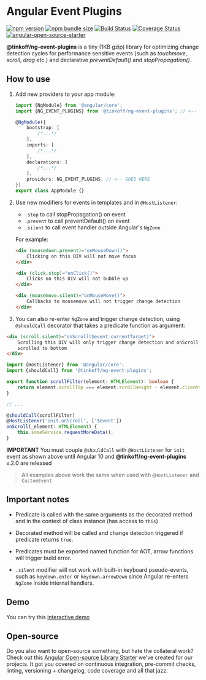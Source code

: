 # Angular Event Plugins

[![npm version](https://img.shields.io/npm/v/@tinkoff/ng-event-plugins.svg)](https://npmjs.com/package/@tinkoff/ng-event-plugins)
[![npm bundle size](https://img.shields.io/bundlephobia/minzip/@tinkoff/ng-event-plugins)](https://bundlephobia.com/result?p=@tinkoff/ng-event-plugins)
[![Build Status](https://travis-ci.com/TinkoffCreditSystems/ng-event-plugins.svg?branch=master)](https://travis-ci.com/TinkoffCreditSystems/ng-event-plugins)
[![Coverage Status](https://coveralls.io/repos/github/TinkoffCreditSystems/ng-event-plugins/badge.svg?branch=master)](https://coveralls.io/github/TinkoffCreditSystems/ng-event-plugins?branch=master)
[![angular-open-source-starter](https://img.shields.io/badge/made%20with-angular--open--source--starter-d81676?logo=angular)](https://github.com/TinkoffCreditSystems/angular-open-source-starter)

**@tinkoff/ng-event-plugins** is a tiny (1KB gzip) library for
optimizing change detection cycles for performance sensitive events
(such as _touchmove_, _scroll_, _drag_ etc.) and declarative
_preventDefault()_ and _stopPropagation()_.

## How to use

1. Add new providers to your app module:

    ```typescript
    import {NgModule} from '@angular/core';
    import {NG_EVENT_PLUGINS} from '@tinkoff/ng-event-plugins'; // <-- THIS

    @NgModule({
        bootstrap: [
            /*...*/
        ],
        imports: [
            /*...*/
        ],
        declarations: [
            /*...*/
        ],
        providers: NG_EVENT_PLUGINS, // <-- GOES HERE
    })
    export class AppModule {}
    ```

2. Use new modifiers for events in templates and in `@HostListener`:

    - `.stop` to call stopPropagation() on event
    - `.prevent` to call preventDefault() on event
    - `.silent` to call event handler outside Angular's `NgZone`

    For example:

    ```html
    <div (mousedown.prevent)="onMouseDown()">
        Clicking on this DIV will not move focus
    </div>
    ```

    ```html
    <div (click.stop)="onClick()">
        Clicks on this DIV will not bubble up
    </div>
    ```

    ```html
    <div (mousemove.silent)="onMouseMove()">
        Callbacks to mousemove will not trigger change detection
    </div>
    ```

3. You can also re-enter `NgZone` and trigger change detection, using `@shouldCall` decorator
   that takes a predicate function as argument:

```html
<div (scroll.silent)="onScroll($event.currentTarget)">
    Scrolling this DIV will only trigger change detection and onScroll callback if it is
    scrolled to bottom
</div>
```

```typescript
import {HostListener} from '@angular/core';
import {shouldCall} from '@tinkoff/ng-event-plugins';

export function scrollFilter(element: HTMLElement): boolean {
    return element.scrollTop === element.scrollHeight - element.clientHeight;
}

// ...

@shouldCall(scrollFilter)
@HostListener('init.onScroll', ['$event'])
onScroll(_element: HTMLElement) {
    this.someService.requestMoreData();
}
```

**IMPORTANT** You must couple `@shouldCall` with `@HostListener` for `init` event
as shown above until Angular 10 and **@tinkoff/ng-event-plugins** v.2.0 are released

> All examples above work the same when used with `@HostListener` and `CustomEvent`

## Important notes

-   Predicate is called with the same arguments as the decorated method and
    in the context of class instance (has access to `this`)

-   Decorated method will be called and change detection triggered if predicate
    returns `true`.

-   Predicates must be exported named function for AOT, arrow
    functions will trigger build error.

-   `.silent` modifier will not work with built-in keyboard pseudo-events,
    such as `keydown.enter` or `keydown.arrowDown` since Angular re-enters `NgZone`
    inside internal handlers.

## Demo

You can try this [interactive demo](https://codesandbox.io/s/github/TinkoffCreditSystems/ng-event-plugins/tree/master/projects/demo)

## Open-source

Do you also want to open-source something, but hate the collateral work?
Check out this [Angular Open-source Library Starter](https://github.com/TinkoffCreditSystems/angular-open-source-starter)
we’ve created for our projects. It got you covered on continuous integration,
pre-commit checks, linting, versioning + changelog, code coverage and all that jazz.
